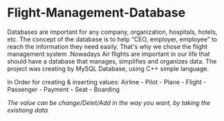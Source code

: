 # Flight-Management-Database

Databases are important for any company, organization, hospitals, hotels, etc. The concept of the database is to 
help “CEO, employer, employee” to reach the information they need easily. That's why we chose the flight 
management system .Nowadays Air flights are important in our life that should have a database that manages, 
simplifies and organizes data. The project was creating by MySQL Database, using C++ simple language.

In Order for creating & inserting values: Airline - Pilot - Plane - Flight - Passenger - Payment - Seat - Boarding

*The value can be change/Delet/Add in the way you want, by taking the existiong data*
